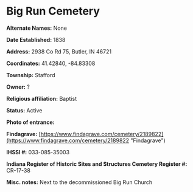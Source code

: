 # Big Run Cemetery

**Alternate Names:** None

**Date Established:** 1838

**Address:** 2938 Co Rd 75, Butler, IN 46721

**Coordinates:** 41.42840, -84.83308

**Township:** Stafford

**Owner:** ?

**Religious affiliation:** Baptist

**Status:** Active

**Photo of entrance:**

**Findagrave:** [https://www.findagrave.com/cemetery/2189822](https://www.findagrave.com/cemetery/2189822 "Findagrave")

**IHSSI #:** 	033-085-35003

**Indiana Register of Historic Sites and Structures Cemetery Register #:** CR-17-38

**Misc. notes:** Next to the decommissioned Big Run Church
